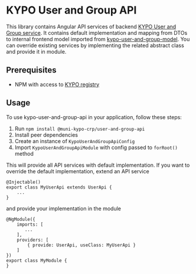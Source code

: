 # KYPO User and Group API

This library contains Angular API services of backend [KYPO User and Group service](https://gitlab.ics.muni.cz/kypo-crp/backend-java/kypo2-user-and-group).
It contains default implementation and mapping from DTOs to internal frontend model imported from [kypo-user-and-group-model](https://gitlab.ics.muni.cz/kypo-crp/frontend-angular/models/kypo-user-and-group-model).
You can override existing services by implementing the related abstract class and provide it in module.


## Prerequisites

* NPM with access to [KYPO registry](https://projects.ics.muni.cz/projects/kbase/knowledgebase/articles/153)

## Usage

To use kypo-user-and-group-api in your application, follow these steps:

1. Run `npm install @muni-kypo-crp/user-and-group-api`
2. Install peer dependencies
3. Create an instance of `KypoUserAndGroupApiConfig`
4. Import `KypoUserAndGroupApiModule` with config passed to `forRoot()` method

This will provide all API services with default implementation. If you want to override the default implementation, extend an API service

```
@Injectable()
export class MyUserApi extends UserApi {
    ...
}
```

and provide your implementation in the module 

```
@NgModule({
    imports: [
       ...
    ],
    providers: [
        { provide: UserApi, useClass: MyUserApi }
    ]
})
export class MyModule {
}

```


